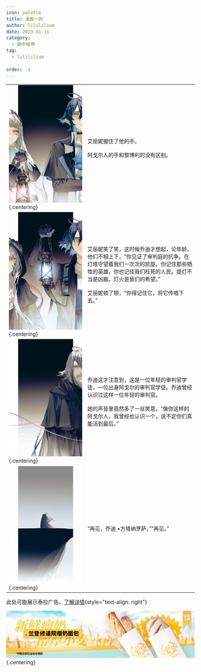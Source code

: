 ```yaml
---
icon: palette
title: 漫画一则
author: lilililium
date: 2023-01-11
category:
  - 画中秘境
tag:
  - lilililium

order: -3
---
```


<style>
tr, td, th {
   border: none!important;
}
table th:nth-of-type(2) {
    width: 20%;
}
</style>

|  |  |
| --- | --- |
|![](./res/comic/comic1.webp) {.centering}|艾丽妮握住了他的手。<br><br>阿戈尔人的手和黎博利的没有区别。|
|![](./res/comic/comic2.webp) {.centering}|艾丽妮笑了笑，这时候乔迪才想起，论年龄，他们不相上下，“你见证了审判庭的抗争。在灯塔守望着我们一次次的凯旋。你记住那些牺牲的英雄，你也记佳我们枉死的人民。提灯不当是凶器。灯火是我们的希望。”<br><br>艾丽妮顿了顿，“你得记住它，将它传唱下去。”|
|![](./res/comic/comic3.webp) {.centering}|乔迪这才注意到，这是一位年轻的审判官学徒，—位出身阿戈尔的审判官学徒。乔迪曾经认识过这样一位年轻的审判官。<br><br>她的声音里竟然多了一丝笑意，“像你这样的阿戈尔人，我曾经也认识一个，说不定你们真能活到最后。”|
|![](./res/comic/comic4.webp) {.centering}|“再见，乔迪 •方塔纳罗萨。”“再见。”|

此处可能展示泰拉广告。<a href="/about-ads">了解详情</a>{style="text-align: right"}

[![](./res/ads/ld1.webp) ](https://www.bilibili.com/video/BV1uT4y1P7CX/){.centering}